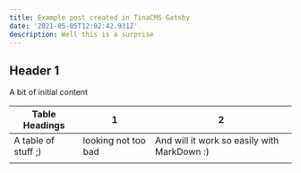 ```yaml
---
title: Example post created in TinaCMS Gatsby
date: '2021-05-05T12:02:42.931Z'
description: Well this is a surprise
---
```

## Header 1

A bit of initial content

| Table Headings | 1 | 2 |
| --- | --- | --- |
| A table of stuff ;) | looking  not too bad | And will it work so easily with MarkDown :) |
|  |  |  |
